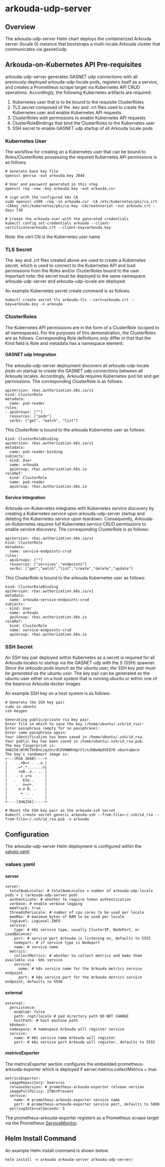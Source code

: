 # arkouda-udp-server

## Overview

The arkouda-udp-server Helm chart deploys the containerized Arkouda server (locale 0) instance that bootstraps a multi-locale Arkouda cluster that communicates via gasnet/udp. 

## Arkouda-on-Kubernetes API Pre-requisites

arkouda-udp-server generates GASNET udp connections with all previously-deployed arkouda-udp-locale pods, registers itself as a service, and creates a Prometheus scrape target via Kubernetes API CRUD operations. Accordingly, the following Kubernetes artifacts are required:

1. Kubernetes user that is to be bound to the requisite ClusterRoles
2. TLS secret composed of the .key and .crt files used to create the Kubernetes user and enable Kubernetes API requests
3. ClusterRoles with permissions to enable Kubernetes API requests
4. ClusterRoleBindings that bind the ClusterRoles to the Kubernetes user
5. SSH secret to enable GASNET udp startup of all Arkouda locale pods

### Kubernetes User

The workflow for creating an a Kubernetes user that can be bound to Roles/ClusterRoles possessing the required Kubernetes API permissions is as follows:

```
# Generate base key file
openssl genrsa -out arkouda.key 2048
 
# User and password generated in this step
openssl req -new -key arkouda.key -out arkouda.csr
 
# sign with the configured k8s CA
sudo openssl x509 -req -in arkouda.csr -CA /etc/kubernetes/pki/ca.crt -CAkey /etc/kubernetes/pki/ca.key -CAcreateserial -out arkouda.crt -days 730

# Create the arkouda user with the generated credentials
kubectl config set-credentials arkouda --client-certificate=arkouda.crt --client-key=arkouda.key

```

Note: the cert CN is the Kubernetes user name

### TLS Secret

The .key and .crt files created above are used to create a Kubernetes secret, which is used to connect to the Kubernetes API and load permissions from the Roles and/or ClusterRoles bound to the user. Important note: the secret must be deployed to the same namespace arkouda-udp-server and arkouda-udp-locale are deployed.

An example Kubernetes secret create command is as follows:

```
kubectl create secret tls arkouda-tls --cert=arkouda.crt --key=arkouda.key -n arkouda
```

### ClusterRoles

The Kubernetes API permissions are in the form of a ClusterRole (scoped to all namespaces). For the purposes of this demonstration, the ClusterRoles are as follows. Corresponding Role definitions only differ in that that the Kind field is Role and metadata has a namespace element.

#### GASNET udp Integration

The arkouda-udp-server deployment discovers all arkouda-udp-locale pods on startup to create the GASNET udp connections between all Arkouda locales. Accordingly, Arkouda requires Kubernetes pod list and get permissions. The corresponding ClusterRole is as follows:

```
apiVersion: rbac.authorization.k8s.io/v1
kind: ClusterRole
metadata:
  name: pod-reader
rules:
- apiGroups: [""]
  resources: ["pods"]
  verbs: ["get", "watch", "list"]
```

This ClusterRole is bound to the arkouda Kubernetes user as follows:

```
kind: ClusterRoleBinding
apiVersion: rbac.authorization.k8s.io/v1
metadata:
  name: pod-reader-binding
subjects:
- kind: User
  name: arkouda
  apiGroup: rbac.authorization.k8s.io
roleRef:
  kind: ClusterRole
  name: pod-reader
  apiGroup: rbac.authorization.k8s.io
```

#### Service Integration

Arkouda-on-Kubernetes integrates with Kubernetes service discovery by creating a Kubernetes service upon arkouda-udp-server startup and deleting the Kubernetes service upon teardown. Consequently, Arkouda-on-Kubernetes requires full Kubernetes service CRUD permissions to enable service discovery. The corresponding ClusterRole is as follows:

```
apiVersion: rbac.authorization.k8s.io/v1
kind: ClusterRole
metadata:
  name: service-endpoints-crud
rules:
- apiGroups: [""]
  resources: ["services","endpoints"]
  verbs: ["get","watch","list","create","delete","update"]
```

This ClusterRole is bound to the arkouda Kubernetes user as follows:

```
kind: ClusterRoleBinding
apiVersion: rbac.authorization.k8s.io/v1
metadata:
  name: arkouda-service-endpoints-crud
subjects:
- kind: User
  name: arkouda
  apiGroup: rbac.authorization.k8s.io
roleRef:
  kind: ClusterRole
  name: service-endpoints-crud
  apiGroup: rbac.authorization.k8s.io
```

### SSH Secret

An SSH key pair deployed within Kubernetes as a secret is required for all Arkouda locales to startup via the GASNET udp with the S (SSH) spawner. _Since the arkouda pods launch as the ubuntu user, the SSH key pair must be generated as the ubuntu user._ The key pair can be generated as the ubuntu user either on a host system that is running ubuntu or within one of the bearsrus Arkouda docker images 

An example SSH key on a host system is as follows:

```
# Generate the SSH key pair
sudo su ubuntu
ssh-keygen

Generating public/private rsa key pair.
Enter file in which to save the key (/home/ubuntu/.ssh/id_rsa): 
Enter passphrase (empty for no passphrase): 
Enter same passphrase again: 
Your identification has been saved in /home/ubuntu/.ssh/id_rsa.
Your public key has been saved in /home/ubuntu/.ssh/id_rsa.pub.
The key fingerprint is:
SHA256:WlMCThVDnCzqz5n/dCDVHW0h4grCt/nJbBwHpOSEQ78 ubuntu@ace
The key's randomart image is:
+---[RSA 2048]----+
|    ..+B=+ . ..o.|
|    .=*.*.......o|
|     +oB..o.. .. |
|    . o =+o      |
|   .   ESo..     |
|    .  o=o+.     |
|     o.o B. .    |
|      = .. .     |
|       ....      |
+----[SHA256]-----+

# Mount the SSH key pair as the arkouda-ssh secret
kubectl create secret generic arkouda-ssh --from-file=~/.ssh/id_rsa --from-file=~/.ssh/id_rsa.pub -n arkouda
```

## Configuration

The arkouda-udp-server Helm deployment is configured within the [values.yaml](values.yaml).

### values.yaml

#### server

```
server:
  totalNumLocales: # totalNumLocales = number of arkouda-udp-locale pods + 1 (arkouda-udp-server pod)
  authenticate: # whether to require token authentication
  verbose: # enable verbose logging
  memTrack: true
  threadsPerLocale: # number of cpu cores to be used per locale
  memMax: # maximum bytes of RAM to be used per locale
  logLevel: LogLevel.INFO
  service:
    type: # k8s service type, usually ClusterIP, NodePort, or LoadBalancer
    port: # service port Arkouda is listening on, defaults to 5555
    nodeport: # if service type is Nodeport
    name: # service name
  metrics:
    collectMetrics: # whether to collect metrics and make them available via  k8s service
    service:
      name: # k8s service name for the Arkouda metrics service endpoint
      port: # k8s service port for the Arkouda metrics service endpoint, defaults to 5556
```

#### external

```
external:
  persistence:
    enabled: false
    path: /opt/locale # pod directory path DO NOT CHANGE
    hostPath: # host machine path
  k8sHost:
  namespace: # namespace Arkouda will register service
  service:
    name: # k8s service name Arkouda will register
    port: # k8s service port Arkouda will register, defaults to 5555
```

#### metricsExporter

The metricsExporter section configures the embedded prometheus-arkouda-exporter which is deployed if server.metrics.collectMetrics = true.

```
metricsExporter:
  imageRepository: bearsrus
  releaseVersion: # prometheus-arkouda-exporter release version
  imagePullPolicy: IfNotPresent
  service:
    name: # prometheus-arkouda-exporter service name
    port: # prometheus-arkouda-exporter service port, defaults to 5080
  pollingIntervalSeconds: 5
```

The prometheus-arkouda-exporter registers as a Prometheus scrape target via the Prometheus [ServiceMonitor](https://github.com/prometheus-operator/prometheus-operator/blob/main/Documentation/user-guides/getting-started.md).

## Helm Install Command

An example Helm install command is shown below:

```
helm install -n arkouda arkouda-server arkouda-udp-server/
```
